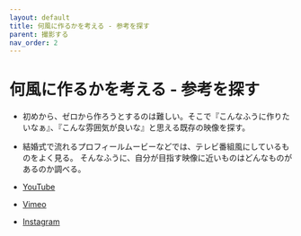 ```yaml
---
layout: default
title: 何風に作るかを考える - 参考を探す
parent: 撮影する
nav_order: 2
---
```


# 何風に作るかを考える - 参考を探す

* 初めから、ゼロから作ろうとするのは難しい。そこで『こんなふうに作りたいなぁ』、『こんな雰囲気が良いな』と思える既存の映像を探す。

* 結婚式で流れるプロフィールムービーなどでは、テレビ番組風にしているものをよく見る。 そんなふうに、自分が目指す映像に近いものはどんなものがあるのか調べる。


* [YouTube](https://www.youtube.com/)
* [Vimeo](https://vimeo.com/watch)
* [Instagram](https://www.instagram.com/)
